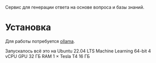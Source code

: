 Сервис для генерации ответа на основе вопроса и базы знаний.

# Установка

Для работы потребуется [ollama](https://ollama.com/).

Запускалось всё это на Ubuntu 22.04 LTS Machine Learning 64-bit
4 vCPU
GPU
32 ГБ  RAM
1 × Tesla T4 16 ГБ



